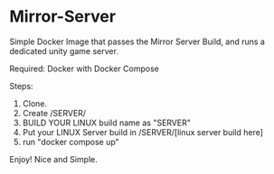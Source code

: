 # Mirror-Server
Simple Docker Image that passes the Mirror Server Build, and runs a dedicated unity game server.

Required:
Docker with Docker Compose

Steps:
1. Clone.
2. Create /SERVER/
3. BUILD YOUR LINUX build name as "SERVER"
4. Put your LINUX Server build in /SERVER/[linux server build here]
5. run "docker compose up"

Enjoy! Nice and Simple.

